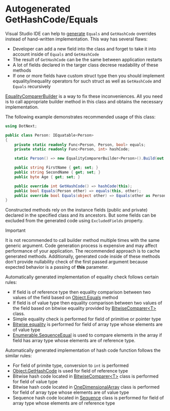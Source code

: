 Autogenerated GetHashCode/Equals
====
Visual Studio IDE can help to [generate](https://docs.microsoft.com/en-us/visualstudio/ide/reference/generate-equals-gethashcode-methods) `Equals` and `GetHashCode` overrides instead of hand-written implementation. This way has several flaws:
* Developer can add a new field into the class and forget to take it into account inside of `Equals` and `GetHashCode`
* The result of `GetHashCode` can be the same between application restarts
* A lot of fields declared in the targer class decrese readability of these methods
* If one or more fields have custom struct type then you should implement equality/inequality operators for such struct as well as `GetHashCode` and `Equals` recursively

[EqualityComparerBuilder](../../api/DotNext.EqualityComparerBuilder-1.yml) is a way to fix these inconveniences. All you need is to call appropriate builder method in this class and obtains the necessary implementation.

The following example demonstrates recommended usage of this class:

```csharp
using DotNext;

public class Person: IEquatable<Person>
{
    private static readonly Func<Person, Person, bool> equals;
    private static readonly Func<Person, int> hashCode;

    static Person() => new EqualityComparerBuilder<Person>().Build(out equals, out hashCode);

    public string FirstName { get; set; }
    public string SecondName { get; set; }
    public byte Age { get; set; }

    public override int GetHashCode() => hashCode(this);
    public bool Equals(Person other) => equals(this, other);
    public override bool Equals(object other) => Equals(other as Person);
}
```

Constructed methods rely on the instance fields (public and private) declared in the specified class and its ancestors. But some fields can be excluded from the generated code using `ExcludedFields` property.

> [!IMPORTANT]
> It is not recommended to call builder method multiple times with the same generic argument. Code generation process is expensive and may affect performance of your application. The recommended approach is to cache generated methods. Additionally, generated code inside of these methods don't provide nullability check of the first passed argument because expected behavior is a passing of **this** parameter. 

Automatically generated implementation of equality check follows certain rules:
* If field is of reference type then equality comparison between two values of the field based on [Object.Equals](https://docs.microsoft.com/en-us/dotnet/api/system.object.equals) method
* If field is of value type then equality comparison between two values of the field based on bitwise equality provided by [BitwiseComparer&lt;T&gt;](../../api/DotNext.BitwiseComparer-1.yml) class.
* Simple equality check is performed for field of primitive or pointer type
* [Bitwise equality](../../api/DotNext.OneDimensionalArray.yml) is performed for field of array type whose elements are of value type
* [Enumerable.SequenceEqual](https://docs.microsoft.com/en-us/dotnet/api/system.linq.enumerable.sequenceequal) is used to compare elements in the array if field has array type whose elements are of reference type.

Automatically generated implementation of hash code function follows the similar rules:
* For field of primite type, conversion to `int` is performed
* [Object.GetHashCode](https://docs.microsoft.com/en-us/dotnet/api/system.object.gethashcode) is used for field of reference type
* Bitwise hash code located in [BitwiseComparer&lt;T&gt;](../../api/DotNext.BitwiseComparer-1.yml) class is performed for field of value type
* Bitwise hash code located in [OneDimensionalArray](../../api/DotNext.OneDimensionalArray.yml) class is performed for field of array type whose elements are of value type
* Sequence hash code located in [Sequence](../../api/DotNext.Collections.Generic.Sequence.yml) class is performed for field of array type whose elements are of reference type